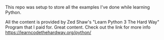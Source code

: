 This repo was setup to store all the examples I've done while learning Python.

All the content is provided by Zed Shaw's "Learn Python 3 The Hard Way" Program that I paid for. Great content. Check out the link for more info
https://learncodethehardway.org/python/
